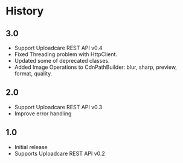 # History

## 3.0
- Support Uploadcare REST API v0.4
- Fixed Threading problem with HttpClient.
- Updated some of deprecated classes.
- Added Image Operations to CdnPathBuilder: blur, sharp, preview, format, quality.

## 2.0
- Support Uploadcare REST API v0.3
- Improve error handling

## 1.0
- Initial release
- Supports Uploadcare REST API v0.2
